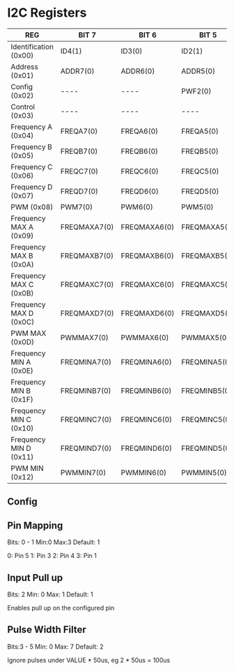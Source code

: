 # I2C Registers

| REG                    | BIT 7        | BIT 6        | BIT 5        | BIT 4        | BIT 3        | BIT 2        | BIT 1        | BIT 0        |
| ---------------------- | ------------ | ------------ | ------------ | ------------ | ------------ | ------------ | ------------ | ------------ |
| Identification (0x00)  | ID4(1)       | ID3(0)       | ID2(1)       | ID1(0)       | ID0(1)       | VER2(0)      | VER1(0)      | VER0(1)      |
| Address (0x01)         | ADDR7(0)     | ADDR6(0)     | ADDR5(0)     | ADDR4(0)     | ADDR3(0)     | ADDR2(0)     | ADDR1(0)     | ADDR0(0)     |
| Config (0x02)          | ----         | ----         | PWF2(0)      | PWF1(1)      | PWF0(0)      | INUP(1)      | PIN1(0)      | PIN0(1)      |
| Control (0x03)         | ----         | ----         | ----         | ----         | ----         | CALC(0)      | SAV(0)       | RST(0)       |
| Frequency A (0x04)     | FREQA7(0)    | FREQA6(0)    | FREQA5(0)    | FREQA4(0)    | FREQA3(0)    | FREQA2(0)    | FREQA1(0)    | FREQA0(0)    |
| Frequency B (0x05)     | FREQB7(0)    | FREQB6(0)    | FREQB5(0)    | FREQB4(0)    | FREQB3(0)    | FREQB2(0)    | FREQB1(0)    | FREQB0(0)    |
| Frequency C (0x06)     | FREQC7(0)    | FREQC6(0)    | FREQC5(0)    | FREQC4(0)    | FREQC3(0)    | FREQC2(0)    | FREQC1(0)    | FREQC0(0)    |
| Frequency D (0x07)     | FREQD7(0)    | FREQD6(0)    | FREQD5(0)    | FREQD4(0)    | FREQD3(0)    | FREQD2(0)    | FREQD1(0)    | FREQD0(0)    |
| PWM (0x08)             | PWM7(0)      | PWM6(0)      | PWM5(0)      | PWM4(0)      | PWM3(0)      | PWM2(0)      | PWM1(0)      | PWM0(0)      |
| Frequency MAX A (0x09) | FREQMAXA7(0) | FREQMAXA6(0) | FREQMAXA5(0) | FREQMAXA4(0) | FREQMAXA3(0) | FREQMAXA2(0) | FREQMAXA1(0) | FREQMAXA0(0) |
| Frequency MAX B (0x0A) | FREQMAXB7(0) | FREQMAXB6(0) | FREQMAXB5(0) | FREQMAXB4(0) | FREQMAXB3(0) | FREQMAXB2(0) | FREQMAXB1(0) | FREQMAXB0(0) |
| Frequency MAX C (0x0B) | FREQMAXC7(0) | FREQMAXC6(0) | FREQMAXC5(0) | FREQMAXC4(0) | FREQMAXC3(0) | FREQMAXC2(0) | FREQMAXC1(0) | FREQMAXC0(0) |
| Frequency MAX D (0x0C) | FREQMAXD7(0) | FREQMAXD6(0) | FREQMAXD5(0) | FREQMAXD4(0) | FREQMAXD3(0) | FREQMAXD2(0) | FREQMAXD1(0) | FREQMAXD0(0) |
| PWM MAX (0x0D)         | PWMMAX7(0)   | PWMMAX6(0)   | PWMMAX5(0)   | PWMMAX4(0)   | PWMMAX3(0)   | PWMMAX2(0)   | PWMMAX1(0)   | PWMMAX0(0)   |
| Frequency MIN A (0x0E) | FREQMINA7(0) | FREQMINA6(0) | FREQMINA5(0) | FREQMINA4(0) | FREQMINA3(0) | FREQMINA2(0) | FREQMINA1(0) | FREQMINA0(0) |
| Frequency MIN B (0x1F) | FREQMINB7(0) | FREQMINB6(0) | FREQMINB5(0) | FREQMINB4(0) | FREQMINB3(0) | FREQMINB2(0) | FREQMINB1(0) | FREQMINB0(0) |
| Frequency MIN C (0x10) | FREQMINC7(0) | FREQMINC6(0) | FREQMINC5(0) | FREQMINC4(0) | FREQMINC3(0) | FREQMINC2(0) | FREQMINC1(0) | FREQMINC0(0) |
| Frequency MIN D (0x11) | FREQMIND7(0) | FREQMIND6(0) | FREQMIND5(0) | FREQMIND4(0) | FREQMIND3(0) | FREQMIND2(0) | FREQMIND1(0) | FREQMIND0(0) |
| PWM MIN (0x12)         | PWMMIN7(0)   | PWMMIN6(0)   | PWMMIN5(0)   | PWMMIN4(0)   | PWMMIN3(0)   | PWMMIN2(0)   | PWMMIN1(0)   | PWMMIN0(0)   |

## Config

## Pin Mapping

Bits: 0 - 1 Min:0 Max:3 Default: 1

0: Pin 5
1: Pin 3
2: Pin 4
3: Pin 1

## Input Pull up

Bits: 2 Min: 0 Max: 1 Default: 1

Enables pull up on the configured pin

## Pulse Width Filter

Bits:3 - 5 Min: 0 Max: 7 Default: 2

Ignore pulses under VALUE \* 50us, eg 2 \* 50us = 100us
